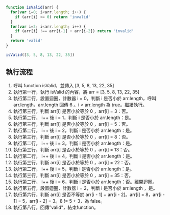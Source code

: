 ``` js
function isValid(arr) {
  for(var i=0; i<arr.length; i++) {
    if (arr[i] <= 0) return 'invalid'
  }
  for(var i=2; i<arr.length; i++) {
    if (arr[i] !== arr[i-1] + arr[i-2]) return 'invalid'
  }
  return 'valid'
}

isValid([3, 5, 8, 13, 22, 35])
```

## 執行流程
1. 呼叫 function isValid，並傳入 [3, 5, 8, 13, 22, 35]
2. 執行第一行，執行 isValid 的內容，將 arr =  [3, 5, 8, 13, 22, 35]
1. 執行第二行，設置迴圈，計數器 i = 0，判斷 i 是否小於 arr.length，呼叫 arr.length，arr.length 回傳 6 。i < arr.length 為 true。繼續執行。
2. 執行第三行，判斷 arr[i] 是否小於等於 0 ，arr[i] = 3：否。
3. 執行第二行， i++ 後 i = 1，判斷 i 是否小於 arr.length：是。
4. 執行第三行，判斷 arr[i] 是否小於等於 0 ，arr[i] = 5：否。
5. 執行第二行， i++ 後 i = 2，判斷 i 是否小於 arr.length：是。
6. 執行第三行，判斷 arr[i] 是否小於等於 0 ，arr[i] = 8：否。
7. 執行第二行， i++ 後 i = 3，判斷 i 是否小於 arr.length：是。
8. 執行第三行，判斷 arr[i] 是否小於等於 0 ，arr[i] = 13：否。
9. 執行第二行， i++ 後 i = 4，判斷 i 是否小於 arr.length：是。
10. 執行第三行，判斷 arr[i] 是否小於等於 0 ，arr[i] = 22：否。
11. 執行第二行， i++ 後 i = 5，判斷 i 是否小於 arr.length：是。
12. 執行第三行，判斷 arr[i] 是否小於等於 0 ，arr[i] = 35：否。
13. 執行第二行， i++ 後 i = 6，判斷 i 是否小於 arr.length：否。離開迴圈。
14. 執行第五行，設置迴圈，計數器 i = 2，判斷 i 是否小於 arr.length ，是。
15. 執行第六行，判斷 arr[i] 是否不等於 arr[i - 1] + arr[i - 2]。arr[i] = 8，arr[i - 1] = 5，arr[i - 2] = 3。8 != 5 + 3，為 false。
16. 執行第八行，回傳”valid"，結束function。